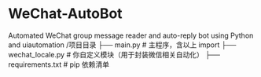 # WeChat-AutoBot
Automated WeChat group message reader and auto-reply bot using Python and uiautomation
/项目目录
├── main.py                 # 主程序，含以上 import
├── wechat_locale.py        # 你自定义模块（用于封装微信相关自动化）
├── requirements.txt        # pip 依赖清单
